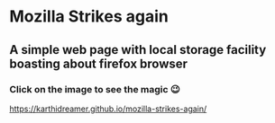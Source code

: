 # Mozilla Strikes again

## A simple web page with local storage facility boasting about firefox browser
### Click on the image to see the magic 😉

https://karthidreamer.github.io/mozilla-strikes-again/
